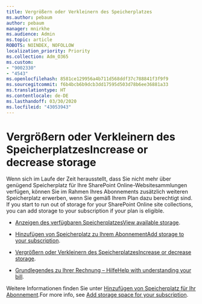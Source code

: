 ```yaml
---
title: Vergrößern oder Verkleinern des Speicherplatzes
ms.author: pebaum
author: pebaum
manager: mnirkhe
ms.audience: Admin
ms.topic: article
ROBOTS: NOINDEX, NOFOLLOW
localization_priority: Priority
ms.collection: Adm_O365
ms.custom:
- "9002330"
- "4543"
ms.openlocfilehash: 8581ce129956a4b711d568ddf37c788841f3f9f9
ms.sourcegitcommit: f6b4bcb6b9dcb3dd17595d503d78b6ee36881a33
ms.translationtype: HT
ms.contentlocale: de-DE
ms.lasthandoff: 03/30/2020
ms.locfileid: "43053943"
---
```

# <a name="increase-or-decrease-storage"></a><span data-ttu-id="ba364-102">Vergrößern oder Verkleinern des Speicherplatzes</span><span class="sxs-lookup"><span data-stu-id="ba364-102">Increase or decrease storage</span></span>

<span data-ttu-id="ba364-103">Wenn sich im Laufe der Zeit herausstellt, dass Sie nicht mehr über genügend Speicherplatz für Ihre SharePoint Online-Websitesammlungen verfügen, können Sie im Rahmen Ihres Abonnements zusätzlich weiteren Speicherplatz erwerben, wenn Sie gemäß Ihrem Plan dazu berechtigt sind. </span><span class="sxs-lookup"><span data-stu-id="ba364-103">If you start to run out of storage for your SharePoint Online site collections, you can add storage to your subscription if your plan is eligible.</span></span> 

- <span data-ttu-id="ba364-104">[Anzeigen des verfügbaren Speicherplatzes](https://docs.microsoft.com/microsoft-365/commerce/add-storage-space?view=o365-worldwide#view-available-storage)</span><span class="sxs-lookup"><span data-stu-id="ba364-104">[View available storage](https://docs.microsoft.com/microsoft-365/commerce/add-storage-space?view=o365-worldwide#view-available-storage).</span></span> 

- <span data-ttu-id="ba364-105">[Hinzufügen von Speicherplatz zu Ihrem Abonnement](https://docs.microsoft.com/microsoft-365/commerce/add-storage-space?view=o365-worldwide#add-storage-to-your-subscription)</span><span class="sxs-lookup"><span data-stu-id="ba364-105">[Add storage to your subscription](https://docs.microsoft.com/microsoft-365/commerce/add-storage-space?view=o365-worldwide#add-storage-to-your-subscription).</span></span> 

- <span data-ttu-id="ba364-106">[Vergrößern oder Verkleinern des Speicherplatzes](https://docs.microsoft.com/microsoft-365/commerce/add-storage-space?view=o365-worldwide#increase-or-decrease-storage)</span><span class="sxs-lookup"><span data-stu-id="ba364-106">[Increase or decrease storage](https://docs.microsoft.com/microsoft-365/commerce/add-storage-space?view=o365-worldwide#increase-or-decrease-storage).</span></span> 

- <span data-ttu-id="ba364-107">[Grundlegendes zu Ihrer Rechnung – Hilfe](https://docs.microsoft.com/microsoft-365/commerce/billing-and-payments/understand-your-invoice?view=o365-worldwide)</span><span class="sxs-lookup"><span data-stu-id="ba364-107">[Help with understanding your bill](https://docs.microsoft.com/microsoft-365/commerce/billing-and-payments/understand-your-invoice?view=o365-worldwide).</span></span>

<span data-ttu-id="ba364-108">Weitere Informationen finden Sie unter [Hinzufügen von Speicherplatz für Ihr Abonnement](https://docs.microsoft.com/microsoft-365/commerce/add-storage-space?view=o365-worldwide).</span><span class="sxs-lookup"><span data-stu-id="ba364-108">For more info, see [Add storage space for your subscription](https://docs.microsoft.com/microsoft-365/commerce/add-storage-space?view=o365-worldwide).</span></span> 
